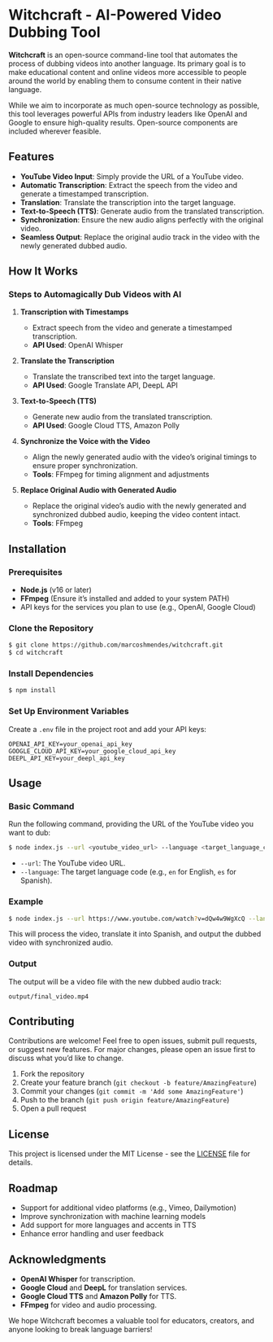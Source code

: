 # Witchcraft - AI-Powered Video Dubbing Tool

**Witchcraft** is an open-source command-line tool that automates the process of dubbing videos into another language. Its primary goal is to make educational content and online videos more accessible to people around the world by enabling them to consume content in their native language.

While we aim to incorporate as much open-source technology as possible, this tool leverages powerful APIs from industry leaders like OpenAI and Google to ensure high-quality results. Open-source components are included wherever feasible.

## Features

- **YouTube Video Input**: Simply provide the URL of a YouTube video.
- **Automatic Transcription**: Extract the speech from the video and generate a timestamped transcription.
- **Translation**: Translate the transcription into the target language.
- **Text-to-Speech (TTS)**: Generate audio from the translated transcription.
- **Synchronization**: Ensure the new audio aligns perfectly with the original video.
- **Seamless Output**: Replace the original audio track in the video with the newly generated dubbed audio.

## How It Works

### Steps to Automagically Dub Videos with AI

1. **Transcription with Timestamps**
   - Extract speech from the video and generate a timestamped transcription.
   - **API Used**: OpenAI Whisper

2. **Translate the Transcription**
   - Translate the transcribed text into the target language.
   - **API Used**: Google Translate API, DeepL API

3. **Text-to-Speech (TTS)**
   - Generate new audio from the translated transcription.
   - **API Used**: Google Cloud TTS, Amazon Polly

4. **Synchronize the Voice with the Video**
   - Align the newly generated audio with the video’s original timings to ensure proper synchronization.
   - **Tools**: FFmpeg for timing alignment and adjustments

5. **Replace Original Audio with Generated Audio**
   - Replace the original video’s audio with the newly generated and synchronized dubbed audio, keeping the video content intact.
   - **Tools**: FFmpeg

## Installation

### Prerequisites

- **Node.js** (v16 or later)
- **FFmpeg** (Ensure it’s installed and added to your system PATH)
- API keys for the services you plan to use (e.g., OpenAI, Google Cloud)

### Clone the Repository
```bash
$ git clone https://github.com/marcoshmendes/witchcraft.git
$ cd witchcraft
```

### Install Dependencies
```bash
$ npm install
```

### Set Up Environment Variables
Create a `.env` file in the project root and add your API keys:
```env
OPENAI_API_KEY=your_openai_api_key
GOOGLE_CLOUD_API_KEY=your_google_cloud_api_key
DEEPL_API_KEY=your_deepl_api_key
```

## Usage

### Basic Command
Run the following command, providing the URL of the YouTube video you want to dub:
```bash
$ node index.js --url <youtube_video_url> --language <target_language_code>
```
- `--url`: The YouTube video URL.
- `--language`: The target language code (e.g., `en` for English, `es` for Spanish).

### Example
```bash
$ node index.js --url https://www.youtube.com/watch?v=dQw4w9WgXcQ --language es
```
This will process the video, translate it into Spanish, and output the dubbed video with synchronized audio.

### Output
The output will be a video file with the new dubbed audio track:
```
output/final_video.mp4
```

## Contributing

Contributions are welcome! Feel free to open issues, submit pull requests, or suggest new features. For major changes, please open an issue first to discuss what you’d like to change.

1. Fork the repository
2. Create your feature branch (`git checkout -b feature/AmazingFeature`)
3. Commit your changes (`git commit -m 'Add some AmazingFeature'`)
4. Push to the branch (`git push origin feature/AmazingFeature`)
5. Open a pull request

## License

This project is licensed under the MIT License - see the [LICENSE](LICENSE) file for details.

## Roadmap

- Support for additional video platforms (e.g., Vimeo, Dailymotion)
- Improve synchronization with machine learning models
- Add support for more languages and accents in TTS
- Enhance error handling and user feedback

## Acknowledgments

- **OpenAI Whisper** for transcription.
- **Google Cloud** and **DeepL** for translation services.
- **Google Cloud TTS** and **Amazon Polly** for TTS.
- **FFmpeg** for video and audio processing.

We hope Witchcraft becomes a valuable tool for educators, creators, and anyone looking to break language barriers!

